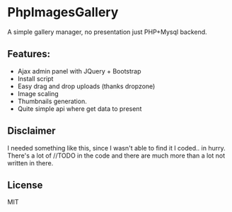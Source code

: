 # PhpImagesGallery
A simple gallery manager, no presentation just PHP+Mysql backend. 

## Features: 
- Ajax admin panel with JQuery + Bootstrap
- Install script
- Easy drag and drop uploads (thanks dropzone)
- Image scaling
- Thumbnails generation.
- Quite simple api where get data to present

## Disclaimer
I needed something like this, since I wasn't able to find it I coded.. in hurry. There's a lot of //TODO in the code and there are much more than a lot not written in there.

## License
MIT
